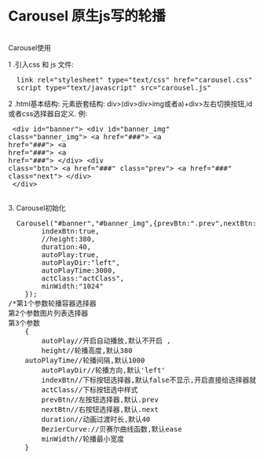 # Carousel  原生js写的轮播
<br>Carousel使用

1 .引入css 和 js 文件:
<pre>
  link rel="stylesheet" type="text/css" href="carousel.css"
  script type="text/javascript" src="carousel.js"
</pre>

2 .html基本结构: 
元素嵌套结构: div>(div>div>img或者a)+div>左右切换按钮,id或者css选择器自定义.
例:<pre>
    \<div id="banner">
    \<div id="banner_img" class="banner_img">
      \<a href="###"><img src="" alt=""></a>
      \<a href="###"><img src="" alt=""></a>
      \<a href="###"><img src="" alt=""></a>
      \<a href="###"><img src="" alt=""></a>
    \</div>
    \<div class="btn">
      \<a href="###" class="prev"></a>
      \<a href="###" class="next"></a>
    \</div><br>
  \</div><br>
</pre>
3. Carousel初始化
<pre>
  Carousel("#banner","#banner_img",{prevBtn:".prev",nextBtn:".next",
        indexBtn:true,
   		//height:380,
        duration:40,
        autoPlay:true,
        autoPlayDir:"left",
        autoPlayTime:3000,
        actClass:"actClass",
        minWidth:"1024"
    });
/*第1个参数轮播容器选择器
第2个参数图片列表选择器
第3个参数
    {
		autoPlay//开启自动播放,默认不开启 ,
		height//轮播高度,默认380
    autoPlayTime//轮播间隔,默认1000
		autoPlayDir//轮播方向,默认'left'
		indexBtn//下标按钮选择器,默认false不显示,开启直接给选择器就行
		actClass//下标按钮选中样式
		prevBtn//左按钮选择器,默认.prev
		nextBtn//右按钮选择器,默认.next
		duration//动画过渡时长,默认40
		BezierCurve://贝赛尔曲线函数,默认ease
		minWidth//轮播最小宽度
	}
</pre>
